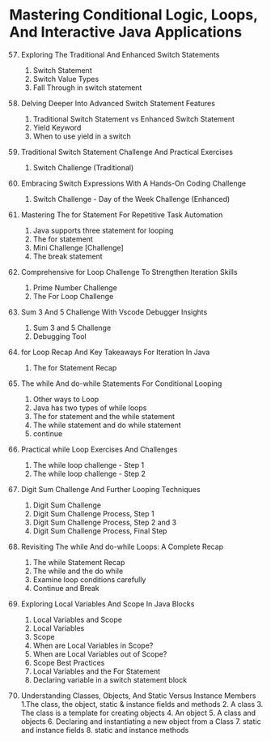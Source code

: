 # Mastering Conditional Logic, Loops, And Interactive Java Applications

57. Exploring The Traditional And Enhanced Switch Statements
    1. Switch Statement
    2. Switch Value Types
    3. Fall Through in switch statement

58. Delving Deeper Into Advanced Switch Statement Features
    1. Traditional Switch Statement vs Enhanced Switch Statement
    2. Yield Keyword
    3. When to use yield in a switch

59. Traditional Switch Statement Challenge And Practical Exercises
    1. Switch Challenge (Traditional)

60. Embracing Switch Expressions With A Hands-On Coding Challenge
    1. Switch Challenge - Day of the Week Challenge (Enhanced)

61. Mastering The for Statement For Repetitive Task Automation
    1. Java supports three statement for looping
    2. The for statement
    3. Mini Challenge [Challenge]
    4. The break statement

62. Comprehensive for Loop Challenge To Strengthen Iteration Skills
    1. Prime Number Challenge
    2. The For Loop Challenge

63. Sum 3 And 5 Challenge With Vscode Debugger Insights
    1. Sum 3 and 5 Challenge
    2. Debugging Tool

64. for Loop Recap And Key Takeaways For Iteration In Java
    1. The for Statement Recap

65. The while And do-while Statements For Conditional Looping
    1. Other ways to Loop
    2. Java has two types of while loops
    3. The for statement and the while statement
    4. The while statement and do while statement
    5. continue

66. Practical while Loop Exercises And Challenges
    1. The while loop challenge - Step 1
    2. The while loop challenge - Step 2

67. Digit Sum Challenge And Further Looping Techniques
    1. Digit Sum Challenge
    2. Digit Sum Challenge Process, Step 1
    3. Digit Sum Challenge Process, Step 2 and 3
    4. Digit Sum Challenge Process, Final Step

68. Revisiting The while And do-while Loops: A Complete Recap
    1. The while Statement Recap
    2. The while and the do while
    3. Examine loop conditions carefully
    4. Continue and Break

69. Exploring Local Variables And Scope In Java Blocks
    1. Local Variables and Scope
    2. Local Variables
    3. Scope
    4. When are Local Variables in Scope?
    5. When are Local Variables out of Scope?
    6. Scope Best Practices
    7. Local Variables and the For Statement 
    8. Declaring variable in a switch statement block

70. Understanding Classes, Objects, And Static Versus Instance Members
    1.The class, the object, static & instance fields and methods
    2. A class
    3. The class is a template for creating objects
    4. An object
    5. A class and objects
    6. Declaring and instantiating a new object from a Class
    7. static and instance fields
    8. static and instance methods